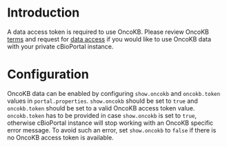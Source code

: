 # Introduction

A data access token is required to use OncoKB. Please review OncoKB [terms](https://www.oncokb.org/terms) 
and request for [data access](https://www.oncokb.org/dataAccess) if you would like to use OncoKB data 
with your private cBioPortal instance.

# Configuration

OncoKB data can be enabled by configuring `show.oncokb` and `oncokb.token` values in `portal.properties`. 
`show.oncokb` should be set to `true` and `oncokb.token` should be set to a valid OncoKB access token value.
`oncokb.token` has to be provided in case `show.oncokb` is set to `true`, otherwise cBioPortal instance will 
stop working with an OncoKB specific error message. To avoid such an error, set `show.oncokb` to `false` if 
there is no OncoKB access token is available.